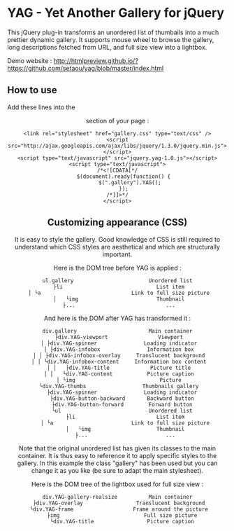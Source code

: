 ﻿YAG - Yet Another Gallery for jQuery
====================================

This jQuery plug-in transforms an unordered list of thumbails into a much prettier dynamic gallery.
It supports mouse wheel to browse the gallery, long descriptions fetched from URL, and full size view into a lightbox.

Demo website : http://htmlpreview.github.io/?https://github.com/setaou/yag/blob/master/index.html

How to use
----------

Add these lines into the <header> section of your page :

    <link rel="stylesheet" href="gallery.css" type="text/css" />
    <script src="http://ajax.googleapis.com/ajax/libs/jquery/1.3.0/jquery.min.js"></script>
    <script type="text/javascript" src="jquery.yag-1.0.js"></script>
    <script type="text/javascript">
    /*<![CDATA[*/
        $(document).ready(function() {
            $(".gallery").YAG();
        });
    /*]]>*/
    </script>

Customizing appearance (CSS)
----------------------------

It is easy to style the gallery. Good knowledge of CSS is still required to understand which CSS styles are aesthetical and which are structurally important.

Here is the DOM tree before YAG is applied :

    ul.gallery                        Unordered list
     ├li                              List item
     │ └a                             Link to full size picture
     │   └img                         Thumbnail
     ├...                             ...

And here is the DOM after YAG has transformed it :

    div.gallery                       Main container
     ├div.YAG-viewport                Viewport
     │ ├div.YAG-spinner               Loading indicator
     │ ├div.YAG-infobox               Information box
     │ │ ├div.YAG-infobox-overlay     Translucent background
     │ │ └div.YAG-infobox-content     Information box content
     │ │   ├div.YAG-title             Picture title
     │ │   └div.YAG-content           Picture caption
     │ └img                           Picture
     └div.YAG-thumbs                  Thumbnails gallery
       ├div.YAG-spinner               Loading indicator
       ├div.YAG-button-backward       Backward button
       ├div.YAG-button-forward        Forward button
       └ul                            Unordered list
         ├li                          List item
         │ └a                         Link to full size picture
         │   └img                     Thumbnail
         ├...                         ...

Note that the original unordered list has given its classes to the main container. It is thus easy to reference it to apply specific styles to the gallery. In this example the class "gallery" has been used but you can change it as you like (be sure to adapt the main stylesheet).

Here is the DOM tree of the lightbox used for full size view :

    div.YAG-gallery-realsize          Main container
     ├div.YAG-overlay                 Translucent background
     └div.YAG-frame                   Frame around the picture
       ├img                           Full size picture
       └div.YAG-title                 Picture caption
